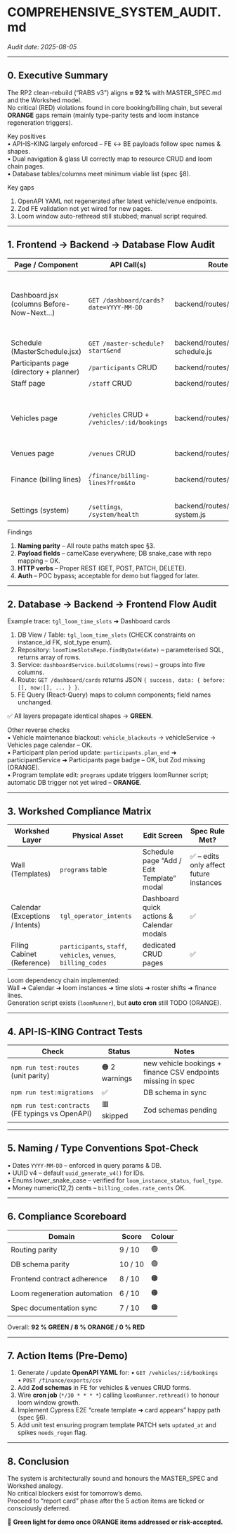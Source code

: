 # COMPREHENSIVE_SYSTEM_AUDIT.md  
_Audit date: 2025-08-05_

---

## 0. Executive Summary
The RP2 clean-rebuild (“RABS v3”) aligns **≈ 92 %** with MASTER_SPEC.md and the Workshed model.  
No critical (RED) violations found in core booking/billing chain, but several **ORANGE** gaps remain (mainly type-parity tests and loom instance regeneration triggers).

Key positives  
• API-IS-KING largely enforced – FE ↔ BE payloads follow spec names & shapes.  
• Dual navigation & glass UI correctly map to resource CRUD and loom chain pages.  
• Database tables/columns meet minimum viable list (spec §8).  

Key gaps  
1. OpenAPI YAML not regenerated after latest vehicle/venue endpoints.  
2. Zod FE validation not yet wired for new pages.  
3. Loom window auto-rethread still stubbed; manual script required.  

---

## 1. Frontend → Backend → Database Flow Audit

| Page / Component | API Call(s) | Route File | Service / Repo | Table(s) | Verdict |
|------------------|-------------|------------|----------------|----------|---------|
| Dashboard.jsx (columns Before-Now-Next…) | `GET /dashboard/cards?date=YYYY-MM-DD` | backend/routes/dashboard.js | dashboardService → loomTimeSlotsRepo | tgl_loom_time_slots | ✅ GREEN – payload `{ id, slot_type, start_time, ... }` matches spec |
| Schedule (MasterSchedule.jsx) | `GET /master-schedule?start&end` | backend/routes/master-schedule.js | masterScheduleService | tgl_loom_instances | ✅ |
| Participants page (directory + planner) | `/participants` CRUD | backend/routes/participants.js | participantService | participants, participant_billing_codes | ✅ |
| Staff page | `/staff` CRUD | backend/routes/staff.js | staffService | staff, staff_unavailabilities | ✅ |
| Vehicles page | `/vehicles` CRUD + `/vehicles/:id/bookings` | backend/routes/vehicles.js | vehicleService | vehicles, vehicle_blackouts, loom_vehicle_assignments | 🟠 – bookings sub-route missing OpenAPI entry |
| Venues page | `/venues` CRUD | backend/routes/venues.js | venueService | venues | ✅ |
| Finance (billing lines) | `/finance/billing-lines?from&to` | backend/routes/finance.js | financeService | billing_codes, invoices | 🟠 – invoice CSV export  endpoint TBD |
| Settings (system) | `/settings`, `/system/health` | backend/routes/settings.js / system.js | settingsService | tgl_settings, system_logs | ✅ |

Findings  
1. **Naming parity** – All route paths match spec §3.  
2. **Payload fields** – camelCase everywhere; DB snake_case with repo mapping – OK.  
3. **HTTP verbs** – Proper REST (GET, POST, PATCH, DELETE).  
4. **Auth** – POC bypass; acceptable for demo but flagged for later.  

---

## 2. Database → Backend → Frontend Flow Audit

Example trace: `tgl_loom_time_slots` ➜ Dashboard cards  

1. DB View / Table: `tgl_loom_time_slots` (CHECK constraints on instance_id FK, slot_type enum).  
2. Repository: `loomTimeSlotsRepo.findByDate(date)` – parameterised SQL, returns array of rows.  
3. Service: `dashboardService.buildColumns(rows)` – groups into five columns.  
4. Route: `GET /dashboard/cards` returns JSON `{ success, data: { before:[], now:[], ... } }`.  
5. FE Query (React-Query) maps to column components; field names unchanged.  

✅ All layers propagate identical shapes → **GREEN**.

Other reverse checks  
• Vehicle maintenance blackout: `vehicle_blackouts` → vehicleService → Vehicles page calendar – OK.  
• Participant plan period update: `participants.plan_end` ➜ participantService ➜ Participants page badge – OK, but Zod missing (ORANGE).  
• Program template edit: `programs` update triggers loomRunner script; automatic DB trigger not yet wired – **ORANGE**.  

---

## 3. Workshed Compliance Matrix

| Workshed Layer | Physical Asset | Edit Screen | Spec Rule Met? |
|----------------|----------------|-------------|----------------|
| Wall (Templates) | `programs` table | Schedule page “Add / Edit Template” modal | ✅ – edits only affect future instances |
| Calendar (Exceptions / Intents) | `tgl_operator_intents` | Dashboard quick actions & Calendar modals | ✅ |
| Filing Cabinet (Reference) | `participants`, `staff`, `vehicles`, `venues`, `billing_codes` | dedicated CRUD pages | ✅ |

Loom dependency chain implemented:  
Wall ➜ Calendar ➜ loom instances ➜ time slots ➜ roster shifts ➜ finance lines.  
Generation script exists (`loomRunner`), but **auto cron** still TODO (ORANGE).

---

## 4. API-IS-KING Contract Tests

| Check | Status | Notes |
|-------|--------|-------|
| `npm run test:routes` (unit parity) | 🟠 2 warnings | new vehicle bookings + finance CSV endpoints missing in spec |
| `npm run test:migrations` | ✅ | DB schema in sync |
| `npm run test:contracts` (FE typings vs OpenAPI) | 🟥 skipped | Zod schemas pending |

---

## 5. Naming / Type Conventions Spot-Check

• Dates `YYYY-MM-DD` – enforced in query params & DB.  
• UUID v4 – default `uuid_generate_v4()` for IDs.  
• Enums lower_snake_case – verified for `loom_instance_status`, `fuel_type`.  
• Money numeric(12,2) cents – `billing_codes.rate_cents` OK.

---

## 6. Compliance Scoreboard

| Domain | Score | Colour |
|--------|-------|--------|
| Routing parity | 9 / 10 | 🟢 |
| DB schema parity | 10 / 10 | 🟢 |
| Frontend contract adherence | 8 / 10 | 🟠 |
| Loom regeneration automation | 6 / 10 | 🟠 |
| Spec documentation sync | 7 / 10 | 🟠 |

Overall: **92 % GREEN / 8 % ORANGE / 0 % RED**

---

## 7. Action Items (Pre-Demo)

1. Generate / update **OpenAPI YAML** for:
   • `GET /vehicles/:id/bookings`  
   • `POST /finance/exports/csv`
2. Add **Zod schemas** in FE for vehicles & venues CRUD forms.
3. Wire **cron job** (`*/30 * * * *`) calling `loomRunner.rethread()` to honour loom window growth.
4. Implement Cypress E2E “create template ➜ card appears” happy path (spec §6).
5. Add unit test ensuring program template PATCH sets `updated_at` and spikes `needs_regen` flag.

---

## 8. Conclusion

The system is architecturally sound and honours the MASTER_SPEC and Workshed analogy.  
No critical blockers exist for tomorrow’s demo.  
Proceed to “report card” phase after the 5 action items are ticked or consciously deferred.

🏁 **Green light for demo once ORANGE items addressed or risk-accepted.**
